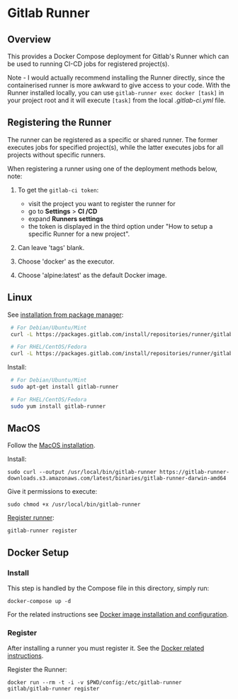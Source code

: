 # Gitlab Runner

## Overview

This provides a Docker Compose deployment for Gitlab's Runner which can be used to running CI-CD jobs for registered project(s).

Note - I would actually recommend installing the Runner directly, since the containerised runner is more awkward to give access to your code. With the Runner installed locally, you can use `gitlab-runner exec docker [task]` in your project root and it will execute `[task]` from the local _.gitlab-ci.yml_ file.

## Registering the Runner


The runner can be registered as a specific or shared runner. The former executes jobs for specified project(s), while the latter executes
jobs for all projects without specific runners.

When registering a runner using one of the deployment methods below, note:

1) To get the `gitlab-ci token`:

    * visit the project you want to register the runner for
    * go to **Settings** > **CI /CD**
    * expand **Runners settings**
    * the token is displayed in the third option under "How to setup a specific Runner for a new project".

1) Can leave 'tags' blank.
1) Choose 'docker' as the executor.
1) Choose 'alpine:latest' as the default Docker image.

## Linux

See [installation from package manager](https://docs.gitlab.com/runner/install/linux-repository.html):

```bash
 # For Debian/Ubuntu/Mint
 curl -L https://packages.gitlab.com/install/repositories/runner/gitlab-runner/script.deb.sh | sudo bash

 # For RHEL/CentOS/Fedora
 curl -L https://packages.gitlab.com/install/repositories/runner/gitlab-runner/script.rpm.sh | sudo bash
```

Install:

```bash
 # For Debian/Ubuntu/Mint
 sudo apt-get install gitlab-runner

 # For RHEL/CentOS/Fedora
 sudo yum install gitlab-runner
```

## MacOS

Follow the [MacOS installation](https://docs.gitlab.com/runner/install/osx.html).

Install:

```shell
sudo curl --output /usr/local/bin/gitlab-runner https://gitlab-runner-downloads.s3.amazonaws.com/latest/binaries/gitlab-runner-darwin-amd64
```

Give it permissions to execute:

```shell
sudo chmod +x /usr/local/bin/gitlab-runner
```

[Register runner](https://docs.gitlab.com/runner/register/index.html#macos):

```shell
gitlab-runner register
```

## Docker Setup
### Install

This step is handled by the Compose file in this directory, simply run:

```shell
docker-compose up -d
```

For the related instructions
see [Docker image installation and configuration](https://docs.gitlab.com/runner/install/docker.html#docker-image-installation-and-configuration).

### Register

After installing a runner you must register it. See the [Docker related instructions](https://docs.gitlab.com/runner/register/index.html#docker).

Register the Runner:

```shell
docker run --rm -t -i -v $PWD/config:/etc/gitlab-runner  gitlab/gitlab-runner register
```
